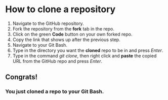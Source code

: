 # How to clone a repository

1. Navigate to the GitHub repository.
2. Fork the repository from the **fork** tab in the repo.
3. Click on the green **Code** button on your own forked repo.
4. Copy the link that shows up after the previous step.
5. Navigate to your Git Bash.
6. Type in the directory you want the **cloned** repo to be in and press *Enter*.
7. Type in the command *git clone*, then right click and **paste** the copied URL from the GitHub repo and press *Enter*.

## Congrats!
### You just cloned a repo to your Git Bash.

